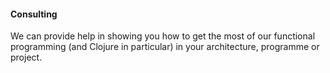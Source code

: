 #### Consulting

We can provide help in showing you how to get the most of our functional programming (and Clojure in particular) in your architecture, programme or project.
